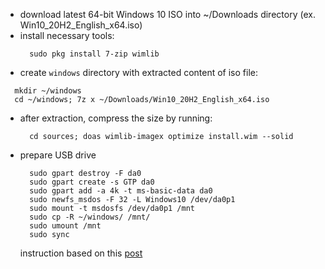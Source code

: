 - download latest 64-bit Windows 10 ISO into ~/Downloads directory (ex. Win10_20H2_English_x64.iso)
- install necessary tools:
  ```
    sudo pkg install 7-zip wimlib
  ```
 - create ```windows``` directory with extracted content of iso file:
  ```
    mkdir ~/windows
    cd ~/windows; 7z x ~/Downloads/Win10_20H2_English_x64.iso
  ```
- after extraction, compress the size by running:
  ```
    cd sources; doas wimlib-imagex optimize install.wim --solid
  ```
- prepare USB drive
  ```
    sudo gpart destroy -F da0
    sudo gpart create -s GTP da0
    sudo gpart add -a 4k -t ms-basic-data da0
    sudo newfs_msdos -F 32 -L Windows10 /dev/da0p1
    sudo mount -t msdosfs /dev/da0p1 /mnt
    sudo cp -R ~/windows/ /mnt/
    sudo umount /mnt
    sudo sync
  ```
  
  instruction based on this [post](https://forums.freebsd.org/threads/creating-a-windows-10-bootable-usb-stick-using-freebsd.77429/)
  
